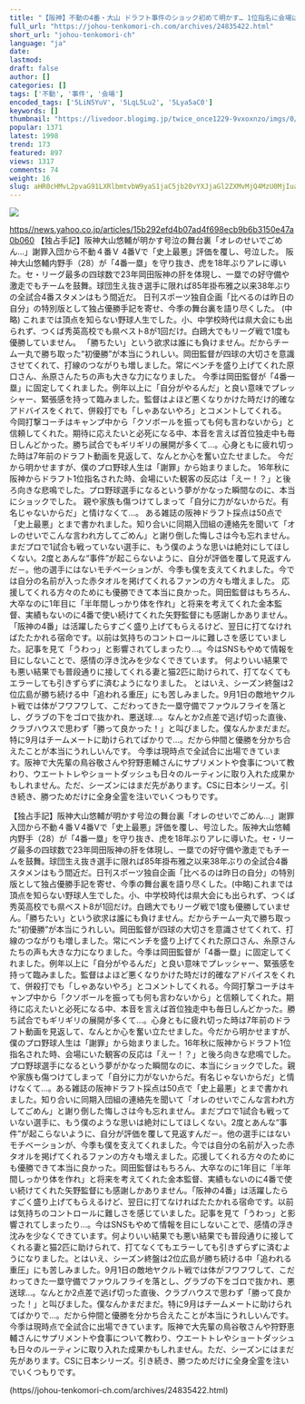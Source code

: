 ```yaml
---
title: "【阪神】不動の4番・大山 ドラフト事件のショック初めて明かす… 1位指名に会場は悲鳴、雑誌は「史上最悪」と揶揄 家族も傷つけられ "
full_url: "https://johou-tenkomori-ch.com/archives/24835422.html"
short_url: "johou-tenkomori-ch"
language: "ja"
date: 
lastmod: 
draft: false
author: []
categories: []
tags: ['不動', '事件', '会場']
encoded_tags: ['5LiN5YuV', '5LqL5Lu2', '5Lya5aC0']
keywords: []
thumbnail: "https://livedoor.blogimg.jp/twice_once1229-9vxoxnzo/imgs/0/d/0d011796-s.jpg"
popular: 1371
latest: 1998
trend: 173
featured: 897
views: 1317
comments: 74
weight: 16
slug: aHR0cHMvL2pvaG91LXRlbmtvbW9yaS1jaC5jb20vYXJjaGl2ZXMvMjQ4MzU0MjIuaHRtbA==
---
```


![](https://livedoor.blogimg.jp/twice_once1229-9vxoxnzo/imgs/0/d/0d011796-s.jpg)

<div><a target='_blank' href='https//news.yahoo.co.jp/articles/15b292efd4b07ad4f698ecb9b6b3150e47a0b060'>https//news.yahoo.co.jp/articles/15b292efd4b07ad4f698ecb9b6b3150e47a0b060</a> 【独占手記】阪神大山悠輔が明かす号泣の舞台裏「オレのせいでごめん…」謝罪入団から不動４番Ｖ 4番Vで「史上最悪」評価を覆し、号泣した。 阪神大山悠輔内野手（28）が「4番一塁」を守り抜き、虎を18年ぶりアレに導いた。セ・リーグ最多の四球数で23年岡田阪神の肝を体現し、一塁での好守備や激走でもチームを鼓舞。球団生え抜き選手に限れば85年掛布雅之以来38年ぶりの全試合4番スタメンはもう間近だ。 日刊スポーツ独自企画「比べるのは昨日の自分」の特別版として独占優勝手記を寄せ、今季の舞台裏を語り尽くした。 (中略) これまでは頂点を知らない野球人生でした。小、中学校時代は県大会にも出られず、つくば秀英高校でも県ベスト8が1回だけ。白鴎大でもリーグ戦で1度も優勝していません。 「勝ちたい」という欲求は誰にも負けません。だからチーム一丸で勝ち取った“初優勝”が本当にうれしい。岡田監督が四球の大切さを意識させてくれて、打線のつながりも増しました。常にベンチを盛り上げてくれた原口さん、糸原さんたちの声も大きな力になりました。 今季は岡田監督が「4番一塁」に固定してくれました。例年以上に「自分がやるんだ」と良い意味でプレッシャー、緊張感を持って臨みました。監督はよほど悪くなりかけた時だけ的確なアドバイスをくれて、併殺打でも「しゃあないやろ」とコメントしてくれる。 今岡打撃コーチはキャンプ中から「クソボールを振っても何も言わないから」と信頼してくれた。期待に応えたいと必死になる中、本音を言えば首位独走中も毎日しんどかった。勝ち試合でもギリギリの展開が多くて…。心身ともに疲れ切った時は7年前のドラフト動画を見返して、なんとか心を奮い立たせました。 今だから明かせますが、僕のプロ野球人生は「謝罪」から始まりました。 16年秋に阪神からドラフト1位指名された時、会場にいた観客の反応は「えー！？」と後ろ向きな悲鳴でした。プロ野球選手になるという夢がかなった瞬間なのに、本当にショックでした。 親や家族も傷つけてしまって「自分に力がないからだ。有名じゃないからだ」と情けなくて…。 ある雑誌の阪神ドラフト採点は50点で「史上最悪」とまで書かれました。知り合いに同期入団組の連絡先を聞いて「オレのせいでこんな言われ方してごめん」と謝り倒した悔しさは今も忘れません。 まだプロで1試合も戦っていない選手に、もう僕のような思いは絶対にしてほしくない。2度とあんな“事件”が起こらないように、自分が評価を覆して見返すんだ－。他の選手にはないモチベーションが、今季も僕を支えてくれました。今では自分の名前が入った赤タオルを掲げてくれるファンの方々も増えました。 応援してくれる方々のためにも優勝できて本当に良かった。岡田監督はもちろん、大卒なのに1年目に「半年間しっかり体を作れ」と将来を考えてくれた金本監督、実績もないのに4番で使い続けてくれた矢野監督にも感謝しかありません。 「阪神の4番」は活躍したらすごく盛り上げてもらえるけど、翌日に打てなければたたかれる宿命です。以前は気持ちのコントロールに難しさを感じていました。記事を見て「うわっ」と影響されてしまったり…。今はSNSもやめて情報を目にしないことで、感情の浮き沈みを少なくできています。 何よりいい結果でも悪い結果でも普段通りに接してくれる妻と猫2匹に助けられて、打てなくてもエラーしても引きずらずに済むようになりました。 とはいえ、シーズン終盤は2位広島が勝ち続ける中「追われる重圧」にも苦しみました。9月1日の敵地ヤクルト戦では体がフワフワして、こだわってきた一塁守備でファウルフライを落とし、グラブの下をゴロで抜かれ、悪送球…。なんとか2点差で逃げ切った直後、クラブハウスで思わず「勝って良かった！」と叫びました。僕なんかまだまだ。特に9月はチームメートに助けられてばかりで…。だから仲間と優勝を分かち合えたことが本当にうれしいんです。 今季は現時点で全試合に出場できています。阪神で大先輩の鳥谷敬さんや狩野恵輔さんにサプリメントや食事について教わり、ウエートトレやショートダッシュも日々のルーティンに取り入れた成果かもしれません。ただ、シーズンにはまだ先があります。CSに日本シリーズ。引き続き、勝つためだけに全身全霊を注いでいくつもりです。 <p>【独占手記】阪神大山悠輔が明かす号泣の舞台裏「オレのせいでごめん…」謝罪入団から不動４番Ｖ4番Vで「史上最悪」評価を覆し、号泣した。阪神大山悠輔内野手（28）が「4番一塁」を守り抜き、虎を18年ぶりアレに導いた。セ・リーグ最多の四球数で23年岡田阪神の肝を体現し、一塁での好守備や激走でもチームを鼓舞。球団生え抜き選手に限れば85年掛布雅之以来38年ぶりの全試合4番スタメンはもう間近だ。日刊スポーツ独自企画「比べるのは昨日の自分」の特別版として独占優勝手記を寄せ、今季の舞台裏を語り尽くした。(中略)これまでは頂点を知らない野球人生でした。小、中学校時代は県大会にも出られず、つくば秀英高校でも県ベスト8が1回だけ。白鴎大でもリーグ戦で1度も優勝していません。「勝ちたい」という欲求は誰にも負けません。だからチーム一丸で勝ち取った“初優勝”が本当にうれしい。岡田監督が四球の大切さを意識させてくれて、打線のつながりも増しました。常にベンチを盛り上げてくれた原口さん、糸原さんたちの声も大きな力になりました。今季は岡田監督が「4番一塁」に固定してくれました。例年以上に「自分がやるんだ」と良い意味でプレッシャー、緊張感を持って臨みました。監督はよほど悪くなりかけた時だけ的確なアドバイスをくれて、併殺打でも「しゃあないやろ」とコメントしてくれる。今岡打撃コーチはキャンプ中から「クソボールを振っても何も言わないから」と信頼してくれた。期待に応えたいと必死になる中、本音を言えば首位独走中も毎日しんどかった。勝ち試合でもギリギリの展開が多くて…。心身ともに疲れ切った時は7年前のドラフト動画を見返して、なんとか心を奮い立たせました。今だから明かせますが、僕のプロ野球人生は「謝罪」から始まりました。16年秋に阪神からドラフト1位指名された時、会場にいた観客の反応は「えー！？」と後ろ向きな悲鳴でした。プロ野球選手になるという夢がかなった瞬間なのに、本当にショックでした。親や家族も傷つけてしまって「自分に力がないからだ。有名じゃないからだ」と情けなくて…。ある雑誌の阪神ドラフト採点は50点で「史上最悪」とまで書かれました。知り合いに同期入団組の連絡先を聞いて「オレのせいでこんな言われ方してごめん」と謝り倒した悔しさは今も忘れません。まだプロで1試合も戦っていない選手に、もう僕のような思いは絶対にしてほしくない。2度とあんな“事件”が起こらないように、自分が評価を覆して見返すんだ－。他の選手にはないモチベーションが、今季も僕を支えてくれました。今では自分の名前が入った赤タオルを掲げてくれるファンの方々も増えました。応援してくれる方々のためにも優勝できて本当に良かった。岡田監督はもちろん、大卒なのに1年目に「半年間しっかり体を作れ」と将来を考えてくれた金本監督、実績もないのに4番で使い続けてくれた矢野監督にも感謝しかありません。「阪神の4番」は活躍したらすごく盛り上げてもらえるけど、翌日に打てなければたたかれる宿命です。以前は気持ちのコントロールに難しさを感じていました。記事を見て「うわっ」と影響されてしまったり…。今はSNSもやめて情報を目にしないことで、感情の浮き沈みを少なくできています。何よりいい結果でも悪い結果でも普段通りに接してくれる妻と猫2匹に助けられて、打てなくてもエラーしても引きずらずに済むようになりました。とはいえ、シーズン終盤は2位広島が勝ち続ける中「追われる重圧」にも苦しみました。9月1日の敵地ヤクルト戦では体がフワフワして、こだわってきた一塁守備でファウルフライを落とし、グラブの下をゴロで抜かれ、悪送球…。なんとか2点差で逃げ切った直後、クラブハウスで思わず「勝って良かった！」と叫びました。僕なんかまだまだ。特に9月はチームメートに助けられてばかりで…。だから仲間と優勝を分かち合えたことが本当にうれしいんです。今季は現時点で全試合に出場できています。阪神で大先輩の鳥谷敬さんや狩野恵輔さんにサプリメントや食事について教わり、ウエートトレやショートダッシュも日々のルーティンに取り入れた成果かもしれません。ただ、シーズンにはまだ先があります。CSに日本シリーズ。引き続き、勝つためだけに全身全霊を注いでいくつもりです。</p></div>

(https//johou-tenkomori-ch.com/archives/24835422.html)
